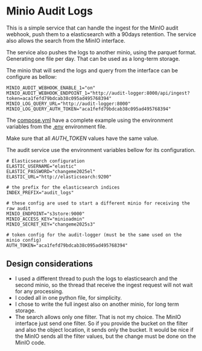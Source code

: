 # Minio Audit Logs

This is a simple service that can handle the ingest for the MinIO audit webhook, push them to a elasticsearch with a 90days retention. The service also allows the search from the MinIO interface.

The service also pushes the logs to another minio, using the parquet format. Generating one file per day. That can be used as a long-term storage. 

The minio that will send the logs and query from the interface can be configure as bellow:

```
MINIO_AUDIT_WEBHOOK_ENABLE_1="on"
MINIO_AUDIT_WEBHOOK_ENDPOINT_1="http://audit-logger:8000/api/ingest?token=aca1fefd79bdcab38c095ad495768394"
MINIO_LOG_QUERY_URL="http://audit-logger:8000"
MINIO_LOG_QUERY_AUTH_TOKEN="aca1fefd79bdcab38c095ad495768394"
```

The [compose.yml](compose.yml) have a complete example using the environment variables from the [.env](.env) environment file.

Make sure that all *AUTH_TOKEN* values have the same value.

The audit service use the environment variables bellow for its configuration.

```
# Elasticsearch configuration
ELASTIC_USERNAME="elastic"
ELASTIC_PASSWORD="changeme2025el"
ELASTIC_URL="http://elasticsearch:9200"

# the prefix for the elasticsearch indices
INDEX_PREFIX="audit_logs"

# these config are used to start a different minio for receiving the raw audit
MINIO_ENDPOINT="s3store:9000"
MINIO_ACCESS_KEY="minioadmin"
MINIO_SECRET_KEY="changeme2025s3"

# token config for the audit-logger (must be the same used on the minio config)
AUTH_TOKEN="aca1fefd79bdcab38c095ad495768394"
```

## Design considerations

- I used a different thread to push the logs to elasticsearch and the second minio, so the thread that receive the ingest request will not wait for any processing.
- I coded all in one python file, for simplicity.
- I chose to write the full ingest also on another minio, for long term storage.
- The search allows only one filter. That is not my choice. The MinIO interface just send one filter. So if you provide the bucket on the filter and also the object location, it sends only the bucket. It would be nice if the MinIO sends all the filter values, but the change must be done on the MinIO code.
